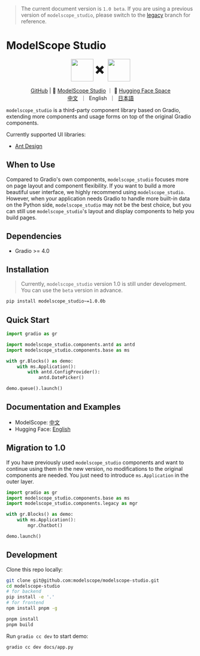 > The current document version is `1.0 beta`. If you are using a previous version of `modelscope_studio`, please switch to the [legacy](https://github.com/modelscope/modelscope-studio/tree/legacy) branch for reference.

# ModelScope Studio

<p align="center">
    <img src="https://modelscope.oss-cn-beijing.aliyuncs.com/modelscope.gif" height="60" style="vertical-align: middle;"/>
    <span style="font-size: 30px; vertical-align: middle;">
    ✖️
    </span>
    <img src="https://github.com/gradio-app/gradio/raw/main/readme_files/gradio.svg" height="60" style="vertical-align: middle;">
<p>

<p align="center">
<a href="https://github.com/modelscope/modelscope-studio">GitHub</a> | 🤖 <a href="https://modelscope.cn/studios/modelscope/modelscope-studio-beta">ModelScope Studio</a> ｜ 🤗 <a href="https://huggingface.co/spaces/modelscope/modelscope-studio-beta">Hugging Face Space</a>
<br>
    <a href="README-zh_CN.md">中文</a>&nbsp ｜ &nbspEnglish&nbsp ｜ &nbsp<a href="README-ja_JP.md">日本語</a>
</p>

`modelscope_studio` is a third-party component library based on Gradio, extending more components and usage forms on top of the original Gradio components.

Currently supported UI libraries:

- [Ant Design](https://ant.design/)

## When to Use

Compared to Gradio's own components, `modelscope_studio` focuses more on page layout and component flexibility. If you want to build a more beautiful user interface, we highly recommend using `modelscope_studio`. However, when your application needs Gradio to handle more built-in data on the Python side, `modelscope_studio` may not be the best choice, but you can still use `modelscope_studio`'s layout and display components to help you build pages.

## Dependencies

- Gradio >= 4.0

## Installation

> Currently, `modelscope_studio` version 1.0 is still under development. You can use the `beta` version in advance.

```sh
pip install modelscope_studio~=1.0.0b
```

## Quick Start

```python
import gradio as gr

import modelscope_studio.components.antd as antd
import modelscope_studio.components.base as ms

with gr.Blocks() as demo:
    with ms.Application():
        with antd.ConfigProvider():
            antd.DatePicker()

demo.queue().launch()
```

## Documentation and Examples

- ModelScope: [中文](https://modelscope.cn/studios/modelscope/modelscope-studio-beta)
- Hugging Face: [English](<(https://huggingface.co/spaces/modelscope/modelscope-studio-beta)>)

## Migration to 1.0

If you have previously used `modelscope_studio` components and want to continue using them in the new version, no modifications to the original components are needed. You just need to introduce `ms.Application` in the outer layer.

```python
import gradio as gr
import modelscope_studio.components.base as ms
import modelscope_studio.components.legacy as mgr

with gr.Blocks() as demo:
    with ms.Application():
        mgr.Chatbot()

demo.launch()
```

## Development

Clone this repo locally:

```sh
git clone git@github.com:modelscope/modelscope-studio.git
cd modelscope-studio
# for backend
pip install -e '.'
# for frontend
npm install pnpm -g

pnpm install
pnpm build
```

Run `gradio cc dev` to start demo:

```sh
gradio cc dev docs/app.py
```
